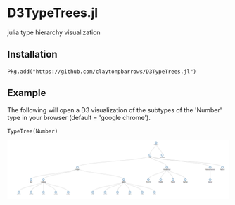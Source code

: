 # D3TypeTrees.jl

julia type hierarchy visualization

## Installation

```
Pkg.add("https://github.com/claytonpbarrows/D3TypeTrees.jl")
```

## Example

The following will open a D3 visualization of the subtypes of the 'Number' type in your browser (default = 'google chrome').

```
TypeTree(Number)
```

![Tree](Number-tree.png)
